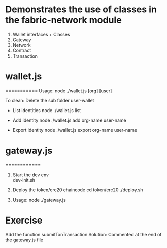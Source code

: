 # Demonstrates the use of classes in the fabric-network module
1. Wallet interfaces + Classes
2. Gateway
3. Network
4. Contract
5. Transaction


# wallet.js
===========
Usage:  node   ./wallet.js     <action default=list>  [org]  [user]

To clean: Delete the sub folder user-wallet

- List identities
node ./wallet.js  list

- Add identity
node ./wallet.js  add  org-name   user-name

- Export identity
node ./wallet.js  export  org-name   user-name

# gateway.js
============
1. Start the dev env    
    dev-init.sh

2. Deploy the token/erc20 chaincode
    cd  token/erc20
    ./deploy.sh

3. Usage:  node    ./gateway.js

Exercise
========
Add the function submitTxnTransaction
Solution: Commented at the end of the gateway.js file